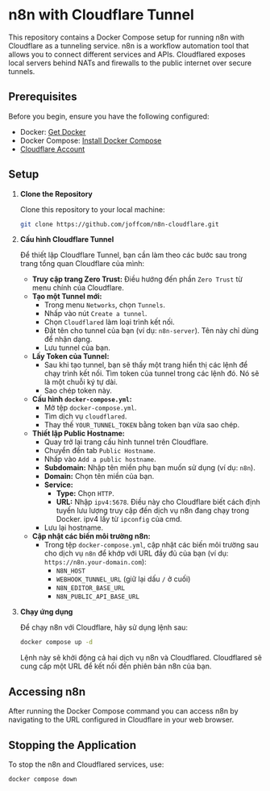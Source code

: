 # n8n with Cloudflare Tunnel

This repository contains a Docker Compose setup for running n8n with Cloudflare as a tunneling service. n8n is a workflow automation tool that allows you to connect different services and APIs. Cloudflared exposes local servers behind NATs and firewalls to the public internet over secure tunnels.

## Prerequisites

Before you begin, ensure you have the following configured:

- Docker: [Get Docker](https://docs.docker.com/get-docker/)
- Docker Compose: [Install Docker Compose](https://docs.docker.com/compose/install/)
- [Cloudflare Account](https://cloudflare.com)

## Setup

1. **Clone the Repository**

   Clone this repository to your local machine:

   ```bash
   git clone https://github.com/joffcom/n8n-cloudflare.git
   ```

2. **Cấu hình Cloudflare Tunnel**

   Để thiết lập Cloudflare Tunnel, bạn cần làm theo các bước sau trong trang tổng quan Cloudflare của mình:

   - **Truy cập trang Zero Trust:** Điều hướng đến phần `Zero Trust` từ menu chính của Cloudflare.
   - **Tạo một Tunnel mới:**
     - Trong menu `Networks`, chọn `Tunnels`.
     - Nhấp vào nút `Create a tunnel`.
     - Chọn `Cloudflared` làm loại trình kết nối.
     - Đặt tên cho tunnel của bạn (ví dụ: `n8n-server`). Tên này chỉ dùng để nhận dạng.
     - Lưu tunnel của bạn.
   - **Lấy Token của Tunnel:**
     - Sau khi tạo tunnel, bạn sẽ thấy một trang hiển thị các lệnh để chạy trình kết nối. Tìm token của tunnel trong các lệnh đó. Nó sẽ là một chuỗi ký tự dài.
     - Sao chép token này.
   - **Cấu hình `docker-compose.yml`:**
     - Mở tệp `docker-compose.yml`.
     - Tìm dịch vụ `cloudflared`.
     - Thay thế `YOUR_TUNNEL_TOKEN` bằng token bạn vừa sao chép.
   - **Thiết lập Public Hostname:**
     - Quay trở lại trang cấu hình tunnel trên Cloudflare.
     - Chuyển đến tab `Public Hostname`.
     - Nhấp vào `Add a public hostname`.
     - **Subdomain:** Nhập tên miền phụ bạn muốn sử dụng (ví dụ: `n8n`).
     - **Domain:** Chọn tên miền của bạn.
     - **Service:**
       - **Type:** Chọn `HTTP`.
       - **URL:** Nhập `ipv4:5678`. Điều này cho Cloudflare biết cách định tuyến lưu lượng truy cập đến dịch vụ n8n đang chạy trong Docker. ipv4 lấy từ `ipconfig` của cmd.
     - Lưu lại hostname.
   - **Cập nhật các biến môi trường n8n:**
     - Trong tệp `docker-compose.yml`, cập nhật các biến môi trường sau cho dịch vụ `n8n` để khớp với URL đầy đủ của bạn (ví dụ: `https://n8n.your-domain.com`):
       - `N8N_HOST`
       - `WEBHOOK_TUNNEL_URL` (giữ lại dấu `/` ở cuối)
       - `N8N_EDITOR_BASE_URL`
       - `N8N_PUBLIC_API_BASE_URL`

3. **Chạy ứng dụng**

   Để chạy n8n với Cloudflare, hãy sử dụng lệnh sau:

   ```bash
   docker compose up -d
   ```

   Lệnh này sẽ khởi động cả hai dịch vụ n8n và Cloudflared. Cloudflared sẽ cung cấp một URL để kết nối đến phiên bản n8n của bạn.

## Accessing n8n

After running the Docker Compose command you can access n8n by navigating to the URL configured in Cloudflare in your web browser.

## Stopping the Application

To stop the n8n and Cloudflared services, use:

```bash
docker compose down
```

